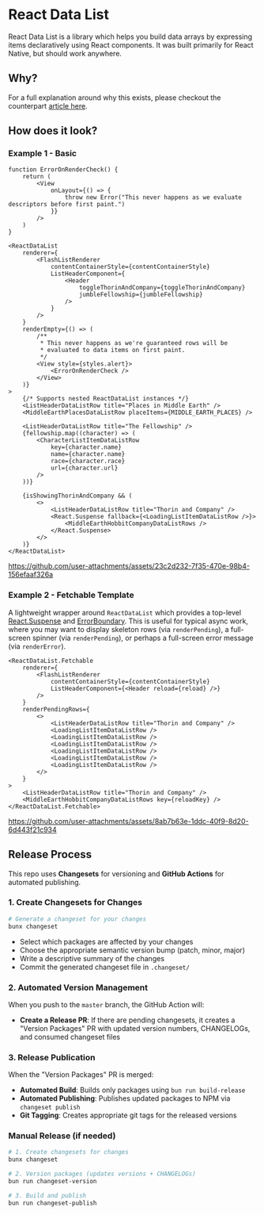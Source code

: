 # React Data List

React Data List is a library which helps you build data arrays by expressing items declaratively using React components. It was built primarily for React Native, but should work anywhere.

## Why?

For a full explanation around why this exists, please checkout the counterpart [article here](https://attio.com).

## 

## How does it look?

### Example 1 - Basic

```tsx
function ErrorOnRenderCheck() {
    return (
        <View
            onLayout={() => {
                throw new Error("This never happens as we evaluate descriptors before first paint.")
            }}
        />
    )
}

<ReactDataList
    renderer={
        <FlashListRenderer
            contentContainerStyle={contentContainerStyle}
            ListHeaderComponent={
                <Header
                    toggleThorinAndCompany={toggleThorinAndCompany}
                    jumbleFellowship={jumbleFellowship}
                />
            }
        />
    }
    renderEmpty={() => (
        /**
         * This never happens as we're guaranteed rows will be
         * evaluated to data items on first paint.
         */
        <View style={styles.alert}>
            <ErrorOnRenderCheck />
        </View>
    )}
>
    {/* Supports nested ReactDataList instances */}
    <ListHeaderDataListRow title="Places in Middle Earth" />
    <MiddleEarthPlacesDataListRow placeItems={MIDDLE_EARTH_PLACES} />

    <ListHeaderDataListRow title="The Fellowship" />
    {fellowship.map((character) => (
        <CharacterListItemDataListRow
            key={character.name}
            name={character.name}
            race={character.race}
            url={character.url}
        />
    ))}

    {isShowingThorinAndCompany && (
        <>
            <ListHeaderDataListRow title="Thorin and Company" />
            <React.Suspense fallback={<LoadingListItemDataListRow />}>
                <MiddleEarthHobbitCompanyDataListRows />
            </React.Suspense>
        </>
    )}
</ReactDataList>
```

https://github.com/user-attachments/assets/23c2d232-7f35-470e-98b4-156efaaf326a

### Example 2 - Fetchable Template

A lightweight wrapper around `ReactDataList` which provides a top-level [React.Suspense](https://react.dev/reference/react/Suspense) and [ErrorBoundary](https://react.dev/reference/react/Component#static-getderivedstatefromerror). This is useful for typical async work, where you may want to display skeleton rows (via `renderPending`), a full-screen spinner (via `renderPending`), or perhaps a full-screen error message (via `renderError`).

```tsx
<ReactDataList.Fetchable
    renderer={
        <FlashListRenderer
            contentContainerStyle={contentContainerStyle}
            ListHeaderComponent={<Header reload={reload} />}
        />
    }
    renderPendingRows={
        <>
            <ListHeaderDataListRow title="Thorin and Company" />
            <LoadingListItemDataListRow />
            <LoadingListItemDataListRow />
            <LoadingListItemDataListRow />
            <LoadingListItemDataListRow />
            <LoadingListItemDataListRow />
            <LoadingListItemDataListRow />
        </>
    }
>
    <ListHeaderDataListRow title="Thorin and Company" />
    <MiddleEarthHobbitCompanyDataListRows key={reloadKey} />
</ReactDataList.Fetchable>
```

https://github.com/user-attachments/assets/8ab7b63e-1ddc-40f9-8d20-6d443f21c934

## Release Process

This repo uses **Changesets** for versioning and **GitHub Actions** for automated publishing.

### 1. Create Changesets for Changes

```bash
# Generate a changeset for your changes
bunx changeset
```

- Select which packages are affected by your changes
- Choose the appropriate semantic version bump (patch, minor, major)
- Write a descriptive summary of the changes
- Commit the generated changeset file in `.changeset/`

### 2. Automated Version Management

When you push to the `master` branch, the GitHub Action will:

- **Create a Release PR**: If there are pending changesets, it creates a "Version Packages" PR with updated version numbers, CHANGELOGs, and consumed changeset files

### 3. Release Publication

When the "Version Packages" PR is merged:

- **Automated Build**: Builds only packages using `bun run build-release`
- **Automated Publishing**: Publishes updated packages to NPM via `changeset publish`
- **Git Tagging**: Creates appropriate git tags for the released versions

### Manual Release (if needed)

```bash
# 1. Create changesets for changes
bunx changeset

# 2. Version packages (updates versions + CHANGELOGs)
bun run changeset-version

# 3. Build and publish
bun run changeset-publish
```

